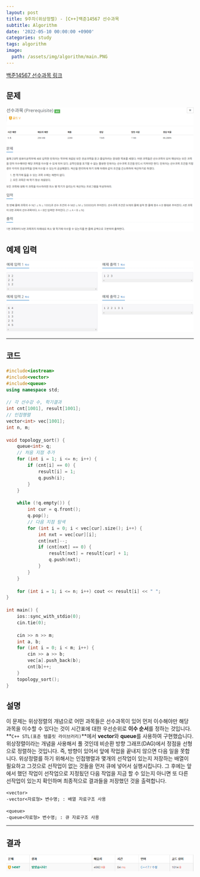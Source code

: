 ```yaml
---
layout: post
title: 9주차(위상정렬) - [C++]백준14567 선수과목
subtitle: Algorithm
date: '2022-05-10 00:00:00 +0900'
categories: study
tags: algorithm
image:
  path: /assets/img/algorithm/main.PNG
---
```


[백준14567 선수과목 링크](https://www.acmicpc.net/problem/14567)

<!--more-->

## 문제
![문제](/assets/img/algorithm/9주차/문제-선수과목.PNG)

## 예제 입력
![예제](/assets/img/algorithm/9주차/예제-선수과목.PNG)

---

## 코드
```cpp
#include<iostream>
#include<vector>
#include<queue>
using namespace std;

// 각 선수강 수, 학기결과
int cnt[1001], result[1001];
// 인접행렬
vector<int> vec[1001];
int n, m;

void topology_sort() {
    queue<int> q;
    // 처음 지점 추가
    for (int i = 1; i <= n; i++) {
        if (cnt[i] == 0) {
            result[i] = 1;
            q.push(i);
        }
    }

    while (!q.empty()) {
        int cur = q.front();
        q.pop();
        // 다음 지점 탐색
        for (int i = 0; i < vec[cur].size(); i++) {
            int nxt = vec[cur][i];
            cnt[nxt]--;
            if (cnt[nxt] == 0) {
                result[nxt] = result[cur] + 1;
                q.push(nxt);
            }
        }
    }

    for (int i = 1; i <= n; i++) cout << result[i] << " ";
}

int main() {
    ios::sync_with_stdio(0);
    cin.tie(0);

    cin >> n >> m;
    int a, b;
    for (int i = 0; i < m; i++) {
        cin >> a >> b;
        vec[a].push_back(b);
        cnt[b]++;
    }
    topology_sort();
}
```
## 설명
 이 문제는 위상정렬의 개념으로 어떤 과목들은 선수과목이 있어 먼저 이수해야만 해당 과목을 이수할 수 있다는 것이 시간표에 대한 우선순위로 **이수 순서**를 정하는 것입니다.
 **`C++ STL(표준 템플릿 라이브러리)`**에서 **vector**와 **queue**를 사용하여 구현했습니다.
 위상정렬이라는 개념을 사용해서 풀 것인데 비순환 방향 그래프(DAG)에서 정점을 선형으로 정렬하는 것입니다. 즉, 방향이 있어서 앞에 작업을 끝내지 않으면 다음 일을 못합니다. 위상정렬를 하기 위해서는 인접행렬과 몇개의 선작업이 있는지 저장하는 배열이 필요하고 그것으로 선작업이 없는 것들을 먼저 큐에 넣어서 실행시킵니다. 그 후에는 앞에서 했던 작업이 선작업으로 지정됬던 다음 작업을 지금 할 수 있는지 아니면 또 다른 선작업이 있는지 확인하며 최종적으로 결과들을 저장했던 것을 출력합니다. 
```
<vector>
-vector<자료형> 변수명; : 배열 자료구조 사용

<queue>
-queue<자료형> 변수명; : 큐 자료구조 사용
```
---

## 결과
![결과](/assets/img/algorithm/9주차/결과-선수과목.PNG)